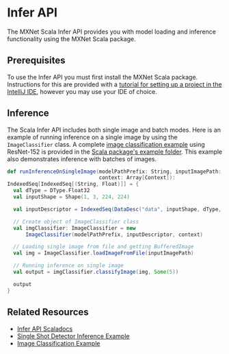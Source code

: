 # Infer API
The MXNet Scala Infer API provides you with model loading and inference functionality using the MXNet Scala package.


## Prerequisites
To use the Infer API you must first install the MXNet Scala package. Instructions for this are provided with a [tutorial for setting up a project in the IntelliJ IDE](http://mxnet.incubator.apache.org/tutorials/scala/mxnet_scala_on_intellij.html), however you may use your IDE of choice.


## Inference
The Scala Infer API includes both single image and batch modes. Here is an example of running inference on a single image by using the `ImageClassifier` class. A complete [image classification example](https://github.com/apache/incubator-mxnet/blob/master/scala-package/examples/src/main/scala/org/apache/mxnetexamples/infer/imageclassifier/ImageClassifierExample.scala) using ResNet-152 is provided in the [Scala package's example folder](https://github.com/apache/incubator-mxnet/tree/master/scala-package/examples/src/main/scala/org/apache/mxnetexamples). This example also demonstrates inference with batches of images.

```scala
def runInferenceOnSingleImage(modelPathPrefix: String, inputImagePath: String,
                              context: Array[Context]):
IndexedSeq[IndexedSeq[(String, Float)]] = {
  val dType = DType.Float32
  val inputShape = Shape(1, 3, 224, 224)

  val inputDescriptor = IndexedSeq(DataDesc("data", inputShape, dType, "NCHW"))

  // Create object of ImageClassifier class
  val imgClassifier: ImageClassifier = new
      ImageClassifier(modelPathPrefix, inputDescriptor, context)

  // Loading single image from file and getting BufferedImage
  val img = ImageClassifier.loadImageFromFile(inputImagePath)

  // Running inference on single image
  val output = imgClassifier.classifyImage(img, Some(5))

  output
}
```


## Related Resources
* [Infer API Scaladocs](http://mxnet.incubator.apache.org/versions/master/api/scala/docs/index.html#ml.dmlc.mxnet.infer.package)
* [Single Shot Detector Inference Example](https://github.com/apache/incubator-mxnet/tree/master/scala-package/examples/src/main/scala/org/apache/mxnetexamples/infer/objectdetector)
* [Image Classification Example](https://github.com/apache/incubator-mxnet/tree/master/scala-package/examples/src/main/scala/org/apache/mxnetexamples/infer/imageclassifier)
